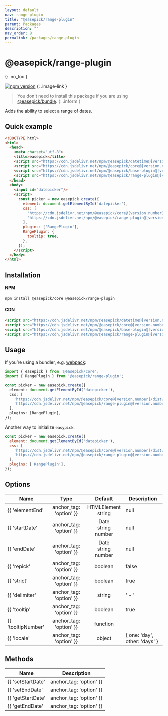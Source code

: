 ```yaml
---
layout: default
nav: range-plugin
title: "@easepick/range-plugin"
parent: Packages
description: ""
nav_order: 8
permalink: /packages/range-plugin
---
```


# @easepick/range-plugin
{: .no_toc }

[![npm version](https://badge.fury.io/js/@easepick%2Frange-plugin.svg)](https://www.npmjs.com/package/@easepick/range-plugin)
{: .image-link }

> You don't need to install this package if you are using [@easepick/bundle](/packages/bundle).
{: .inform }

Adds the ability to select a range of dates.

## Quick example
```html
<!DOCTYPE html>
<html>
  <head>
    <meta charset="utf-8">
    <title>easepick</title>
    <script src="https://cdn.jsdelivr.net/npm/@easepick/datetime@[version.number]/dist/index.umd.min.js"></script>
    <script src="https://cdn.jsdelivr.net/npm/@easepick/core@[version.number]/dist/index.umd.min.js"></script>
    <script src="https://cdn.jsdelivr.net/npm/@easepick/base-plugin@[version.number]/dist/index.umd.min.js"></script>
    <script src="https://cdn.jsdelivr.net/npm/@easepick/range-plugin@[version.number]/dist/index.umd.min.js"></script>
  </head>
  <body>
    <input id="datepicker"/>
    <script>
      const picker = new easepick.create({
        element: document.getElementById('datepicker'),
        css: [
          'https://cdn.jsdelivr.net/npm/@easepick/core@[version.number]/dist/index.css',
          'https://cdn.jsdelivr.net/npm/@easepick/range-plugin@[version.number]/dist/index.css',
        ],
        plugins: ['RangePlugin'],
        RangePlugin: {
          tooltip: true,
        },
      });
    </script>
  </body>
</html>
```

## Installation

#### NPM

```bash
npm install @easepick/core @easepick/range-plugin
```

#### CDN

```html
<script src="https://cdn.jsdelivr.net/npm/@easepick/datetime@[version.number]/dist/index.umd.min.js"></script>
<script src="https://cdn.jsdelivr.net/npm/@easepick/core@[version.number]/dist/index.umd.min.js"></script>
<script src="https://cdn.jsdelivr.net/npm/@easepick/base-plugin@[version.number]/dist/index.umd.min.js"></script>
<script src="https://cdn.jsdelivr.net/npm/@easepick/range-plugin@[version.number]/dist/index.umd.min.js"></script>
```

## Usage

If you’re using a bundler, e.g. [webpack](https://webpack.js.org/):

```ts
import { easepick } from '@easepick/core';
import { RangePlugin } from '@easepick/range-plugin';

const picker = new easepick.create({
  element: document.getElementById('datepicker'),
  css: [
    'https://cdn.jsdelivr.net/npm/@easepick/core@[version.number]/dist/index.css',
    'https://cdn.jsdelivr.net/npm/@easepick/range-plugin@[version.number]/dist/index.css',
  ],
  plugins: [RangePlugin],
});
```

Another way to initialize `easypick`:

```js
const picker = new easepick.create({
  element: document.getElementById('datepicker'),
  css: [
    'https://cdn.jsdelivr.net/npm/@easepick/core@[version.number]/dist/index.css',
    'https://cdn.jsdelivr.net/npm/@easepick/range-plugin@[version.number]/dist/index.css',
  ],
  plugins: ['RangePlugin'],
});
```

## Options

| Name | Type | Default | Description
| --- | :---: | :---: | ---
| {{ 'elementEnd' | anchor_tag: 'option' }} | HTMLElement <br/> string | null | Bind the datepicker to a element for end date.
| {{ 'startDate' | anchor_tag: 'option' }} | Date <br/> string <br/> number  | null | Preselect start date. <br/> Date Object or Unix Timestamp (with milliseconds) or String (must be equal to option format).
| {{ 'endDate' | anchor_tag: 'option' }} | Date <br/> string <br/> number  | null | Preselect end date. <br/> Date Object or Unix Timestamp (with milliseconds) or String (must be equal to option format).
| {{ 'repick' | anchor_tag: 'option' }} | boolean | false | If date range is already selected, then user can change only one of start date or end date (depends on clicked field) instead of new date range.
| {{ 'strict' | anchor_tag: 'option' }} | boolean | true | Disabling the option allows you to select an incomplete range.
| {{ 'delimiter' | anchor_tag: 'option' }} | string | ' - ' | Delimiter between dates.
| {{ 'tooltip' | anchor_tag: 'option' }} | boolean | true | Showing tooltip with how much days will be selected.
| {{ 'tooltipNumber' | anchor_tag: 'option' }} | function |  | Handling the tooltip number.
| {{ 'locale' | anchor_tag: 'option' }} | object | { one: 'day', other: 'days' } | Text for the tooltip. <br/> Keys depends on option lang (see [Intl.PluralRules](https://developer.mozilla.org/en-US/docs/Web/JavaScript/Reference/Global_Objects/PluralRules)).

## Methods

| Name  | Description
| --- | ---
| {{ 'setStartDate' | anchor_tag: 'option' }} |  
| {{ 'setEndDate' | anchor_tag: 'option' }} |  
| {{ 'getStartDate' | anchor_tag: 'option' }} |  
| {{ 'getEndDate' | anchor_tag: 'option' }} |  
